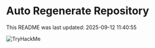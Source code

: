 # Auto Regenerate Repository

This README was last updated: 2025-09-12 11:40:55

 ![TryHackMe](https://tryhackme.com/badge/533634)